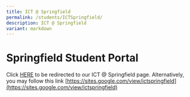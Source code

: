 ```yaml
---
title: ICT @ Springfield
permalink: /students/ICTSpringfield/
description: ICT @ Springfield
variant: markdown
---
```

# **Springfield Student Portal**

Click [HERE](https://sites.google.com/view/ictspringfield) to be redirected to our ICT @ Springfield page. Alternatively, you may follow this link [https://sites.google.com/view/ictspringfield](https://sites.google.com/view/ictspringfield)
